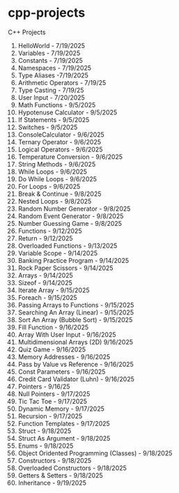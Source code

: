 # cpp-projects
C++ Projects
01. HelloWorld - 7/19/2025
02. Variables  - 7/19/2025
03. Constants  - 7/19/2025
04. Namespaces - 7/19/2025
05. Type Aliases -7/19/2025
06. Arithmetic Operators - 7/19/25
07. Type Casting - 7/19/25
08. User Input - 7/20/2025
09. Math Functions - 9/5/2025
10. Hypotenuse Calculator - 9/5/2025
11. If Statements - 9/5/2025
12. Switches - 9/5/2025
13. ConsoleCalculator - 9/6/2025
14. Ternary Operator - 9/6/2025
15. Logical Operators - 9/6/2025
16. Temperature Conversion - 9/6/2025
17. String Methods - 9/6/2025
18. While Loops - 9/6/2025
19. Do While Loops - 9/6/2025
20. For Loops - 9/6/2025
21. Break & Continue - 9/8/2025
22. Nested Loops - 9/8/2025
23. Random Number Generator - 9/8/2025
24. Random Event Generator - 9/8/2025
25. Number Guessing Game - 9/8/2025
26. Functions - 9/12/2025
27. Return - 9/12/2025
28. Overloaded Functions - 9/13/2025
29. Variable Scope - 9/14/2025
30. Banking Practice Program - 9/14/2025
31. Rock Paper Scissors - 9/14/2025
32. Arrays - 9/14/2025 
33. Sizeof - 9/14/2025
34. Iterate Array - 9/15/2025 
35. Foreach - 9/15/2025
36. Passing Arrays to Functions - 9/15/2025
37. Searching An Array (Linear) - 9/15/2025
38. Sort An Array (Bubble Sort) - 9/15/2025
39. Fill Function - 9/16/2025
40. Array With User Input - 9/16/2025
41. Multidimensional Arrays (2D) 9/16/2025
42. Quiz Game - 9/16/2025
43. Memory Addresses - 9/16/2025
44. Pass by Value vs Reference - 9/16/2025
45. Const Parameters - 9/16/2025
46. Credit Card Validator (Luhn) - 9/16/2025
47. Pointers - 9/16/25
48. Null Pointers - 9/17/2025
49. Tic Tac Toe - 9/17/2025
50. Dynamic Memory - 9/17/2025
51. Recursion - 9/17/2025
52. Function Templates - 9/17/2025
53. Struct - 9/18/2025
54. Struct As Argument - 9/18/2025
55. Enums - 9/18/2025
56. Object Oridented Programming (Classes) - 9/18/2025
57. Constructors - 9/18/2025
58. Overloaded Constructors - 9/18/2025
59. Getters & Setters - 9/18/2025
60. Inheritance - 9/19/2025
